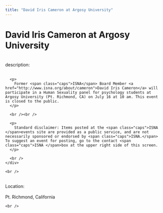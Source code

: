 ```yaml
---
title: "David Iris Cameron at Argosy University"
---
```


# David Iris Cameron at Argosy University

<div class="flexinode-body flexinode-2">
  <div class="flexinode-textarea-1">
    <div class="form-item">
      <br /> <label>description:</label><br /><br /> 
      
      <p>
        Former <span class="caps">ISNA</span> Board Member <a href="http://www.isna.org/about/cameron">David Iris Cameron</a> will participate in a Human Sexuality panel for psychology students at Argosy University (Pt. Richmond, CA) on July 16 at 10 am. This event is closed to the public.
      </p>
      
      <br /><br />
      
      <p>
        Standard disclaimer: Items posted at the <span class="caps">ISNA </span>events site are provided as a public service, and are not necessarily sponsored or endorsed by <span class="caps">ISNA.</span> To suggest an event for posting, go to the contact <span class="caps">ISNA </span>box at the upper right side of this screen.
      </p>
      
      <br />
    </div>
    
    <br />
  </div>
  
  <div class="flexinode-textfield-2">
    <div class="form-item">
      <br /> <label>Location:</label><br /><br /> Pt. Richmond, California<br />
    </div>
    
    <br />
  </div>
</div>